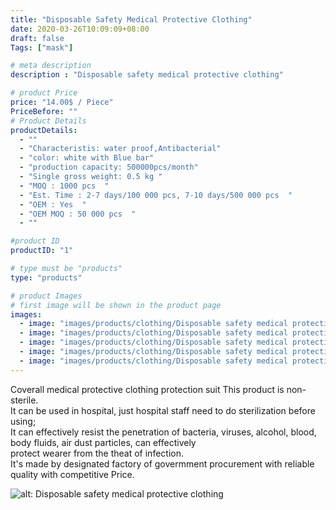 ```yaml
---
title: "Disposable Safety Medical Protective Clothing"
date: 2020-03-26T10:09:09+08:00
draft: false
Tags: ["mask"]

# meta description
description : "Disposable safety medical protective clothing"

# product Price
price: "14.00$ / Piece"
PriceBefore: ""
# Product Details
productDetails: 
  - ""
  - "Characteristis: water proof,Antibacterial"
  - "color: white with Blue bar"
  - "production capacity: 500000pcs/month"
  - "Single gross weight: 0.5 kg "
  - "MOQ : 1000 pcs  "
  - "Est. Time : 2-7 days/100 000 pcs, 7-10 days/500 000 pcs  "
  - "OEM : Yes  "
  - "OEM MOQ : 50 000 pcs  "
  - ""

#product ID
productID: "1"

# type must be "products"
type: "products"

# product Images
# first image will be shown in the product page
images:
  - image: "images/products/clothing/Disposable safety medical protective clothing 4.jpg"
  - image: "images/products/clothing/Disposable safety medical protective clothing 5.jpg"
  - image: "images/products/clothing/Disposable safety medical protective clothing 1.webp"
  - image: "images/products/clothing/Disposable safety medical protective clothing 2.webp"
  - image: "images/products/clothing/Disposable safety medical protective clothing 3.webp"  
---
```




Coverall medical protective clothing protection suit
This product is non-sterile.  
  It can be used in hospital, just hospital staff need to do sterilization before using;   
  It can effectively resist the penetration of bacteria, viruses, alcohol, blood, body fluids, air dust particles, can effectively  
protect wearer from the theat of infection.  
  It's made by designated factory of govermment procurement with reliable quality with
competitive Price. 

![alt: Disposable safety medical protective clothing](/images/products/clothing/protective-clothing2.jpg)